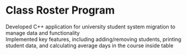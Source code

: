 # Class Roster Program
Developed C++ application for university student system migration to manage data and functionality  
Implemented key features, including adding/removing students, printing student data, and calculating average days in the course inside table  
